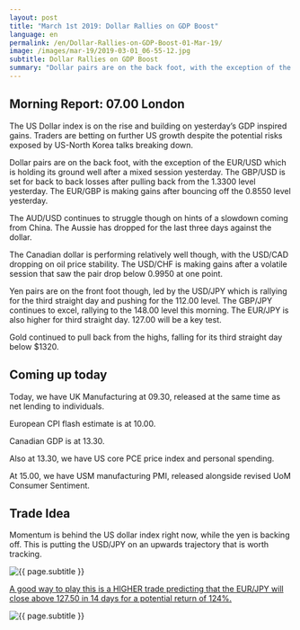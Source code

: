 ```yaml
---
layout: post
title: "March 1st 2019: Dollar Rallies on GDP Boost"
language: en
permalink: /en/Dollar-Rallies-on-GDP-Boost-01-Mar-19/
image: /images/mar-19/2019-03-01_06-55-12.jpg
subtitle: Dollar Rallies on GDP Boost
summary: "Dollar pairs are on the back foot, with the exception of the EUR/USD which is holding its ground well after a mixed session yesterday. The GBP/USD is set for back to back losses after pulling back from the 1.3300 level yesterday. The EUR/GBP is making gains after bouncing off the 0.8550 level yesterday"
---
```

## Morning Report: 07.00 London

The US Dollar index is on the rise and building on yesterday’s GDP inspired gains. Traders are betting on further US growth despite the potential risks exposed by US-North Korea talks breaking down.

Dollar pairs are on the back foot, with the exception of the EUR/USD which is holding its ground well after a mixed session yesterday. The GBP/USD is set for back to back losses after pulling back from the 1.3300 level yesterday. The EUR/GBP is making gains after bouncing off the 0.8550 level yesterday. 

The AUD/USD continues to struggle though on hints of a slowdown coming from China. The Aussie has dropped for the last three days against the dollar. 

The Canadian dollar is performing relatively well though, with the USD/CAD dropping on oil price stability. The USD/CHF is making gains after a volatile session that saw the pair drop below 0.9950 at one point. 

Yen pairs are on the front foot though, led by the USD/JPY which is rallying for the third straight day and pushing for the 112.00 level. The GBP/JPY continues to excel, rallying to the 148.00 level this morning. The EUR/JPY is also higher for third straight day. 127.00 will be a key test. 

Gold continued to pull back from the highs, falling for its third straight day below $1320. 

## Coming up today

Today, we have UK Manufacturing at 09.30, released at the same time as net lending to individuals. 

European CPI flash estimate is at 10.00. 

Canadian GDP is at 13.30. 

Also at 13.30, we have US core PCE price index and personal spending. 

At 15.00, we have USM manufacturing PMI, released alongside revised UoM Consumer Sentiment. 

## Trade Idea

Momentum is behind the US dollar index right now, while the yen is backing off. This is putting the USD/JPY on an upwards trajectory that is worth tracking.

<img class="post-image" src="{{ site.url }}/images/mar-19/2019-03-01_06-55-12.jpg" alt="{{ page.subtitle }}" title="{{ page.subtitle }}">

<a href="%LINK%%?currency=GBP&market=forex&underlying=frxEURJPY&formname=higherlower&duration_units=d&duration_amount=14&expiry_type=duration&amount=10&amount_type=stake&barrier=127.50" target="_blank" rel="noopener noreferrer nofollow">A good way to play this is a HIGHER trade predicting that the EUR/JPY will close above 127.50 in 14 days for a potential return of 124%.</a>

<img class="post-image" src="{{ site.url }}/images/mar-19/2019-03-01_06-57-12.jpg" alt="{{ page.subtitle }}" title="{{ page.subtitle }}">